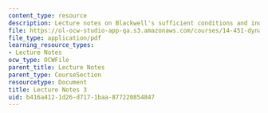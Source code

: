 ```yaml
---
content_type: resource
description: Lecture notes on Blackwell's sufficient conditions and inductive arguments.
file: https://ol-ocw-studio-app-qa.s3.amazonaws.com/courses/14-451-dynamic-optimization-methods-with-applications-fall-2009/b416a4121d26d7171baa877220854847_MIT14_451F09_lec03.pdf
file_type: application/pdf
learning_resource_types:
- Lecture Notes
ocw_type: OCWFile
parent_title: Lecture Notes
parent_type: CourseSection
resourcetype: Document
title: Lecture Notes 3
uid: b416a412-1d26-d717-1baa-877220854847
---
```

